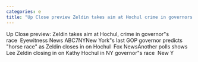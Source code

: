 ```yaml
---
categories: e
title: "Up Close preview Zeldin takes aim at Hochul crime in governors race  Eyewitness News ABC7NY"
---
```

Up Close preview: Zeldin takes aim at Hochul, crime in governor"s race&nbsp;&nbsp;Eyewitness News ABC7NYNew York"s last GOP governor predicts "horse race" as Zeldin closes in on Hochul&nbsp;&nbsp;Fox NewsAnother polls shows Lee Zeldin closing in on Kathy Hochul in NY governor"s race&nbsp;&nbsp;New Y
